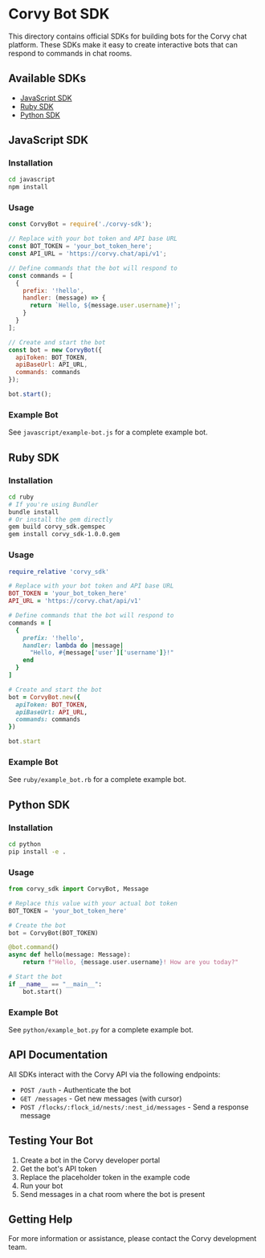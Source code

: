 # Corvy Bot SDK

This directory contains official SDKs for building bots for the Corvy chat platform. These SDKs make it easy to create interactive bots that can respond to commands in chat rooms.

## Available SDKs

- [JavaScript SDK](#javascript-sdk)
- [Ruby SDK](#ruby-sdk)
- [Python SDK](#python-sdk)

## JavaScript SDK

### Installation

```bash
cd javascript
npm install
```

### Usage

```javascript
const CorvyBot = require('./corvy-sdk');

// Replace with your bot token and API base URL
const BOT_TOKEN = 'your_bot_token_here';
const API_URL = 'https://corvy.chat/api/v1';

// Define commands that the bot will respond to
const commands = [
  {
    prefix: '!hello',
    handler: (message) => {
      return `Hello, ${message.user.username}!`;
    }
  }
];

// Create and start the bot
const bot = new CorvyBot({
  apiToken: BOT_TOKEN,
  apiBaseUrl: API_URL,
  commands: commands
});

bot.start();
```

### Example Bot

See `javascript/example-bot.js` for a complete example bot.

## Ruby SDK

### Installation

```bash
cd ruby
# If you're using Bundler
bundle install
# Or install the gem directly
gem build corvy_sdk.gemspec
gem install corvy_sdk-1.0.0.gem
```

### Usage

```ruby
require_relative 'corvy_sdk'

# Replace with your bot token and API base URL
BOT_TOKEN = 'your_bot_token_here'
API_URL = 'https://corvy.chat/api/v1'

# Define commands that the bot will respond to
commands = [
  {
    prefix: '!hello',
    handler: lambda do |message|
      "Hello, #{message['user']['username']}!"
    end
  }
]

# Create and start the bot
bot = CorvyBot.new({
  apiToken: BOT_TOKEN,
  apiBaseUrl: API_URL,
  commands: commands
})

bot.start
```

### Example Bot

See `ruby/example_bot.rb` for a complete example bot.

## Python SDK

### Installation

```bash
cd python
pip install -e .
```

### Usage

```python
from corvy_sdk import CorvyBot, Message

# Replace this value with your actual bot token
BOT_TOKEN = 'your_bot_token_here'

# Create the bot
bot = CorvyBot(BOT_TOKEN)

@bot.command()
async def hello(message: Message):
    return f"Hello, {message.user.username}! How are you today?"

# Start the bot
if __name__ == "__main__":
    bot.start() 
```

### Example Bot

See `python/example_bot.py` for a complete example bot.

## API Documentation

All SDKs interact with the Corvy API via the following endpoints:

- `POST /auth` - Authenticate the bot
- `GET /messages` - Get new messages (with cursor)
- `POST /flocks/:flock_id/nests/:nest_id/messages` - Send a response message

## Testing Your Bot

1. Create a bot in the Corvy developer portal
2. Get the bot's API token
3. Replace the placeholder token in the example code
4. Run your bot
5. Send messages in a chat room where the bot is present

## Getting Help

For more information or assistance, please contact the Corvy development team. 